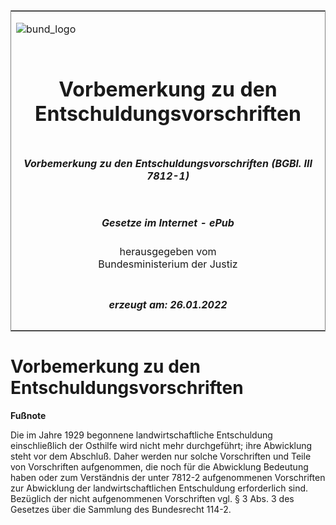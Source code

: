 <span id="DECKBLATT.html"></span>

<table border="0" frame="border" width="100%">

<tr valign="top">

<td align="left">

![bund\_logo](BfJ_2021_Web_de_de.gif)

</td>

<td align="right">

 

</td>

</tr>

<tr align="center" valign="middle">

<td colspan="2">

# Vorbemerkung zu den Entschuldungsvorschriften

</td>

</tr>

<tr align="center" valign="middle">

<td colspan="2">

##### Vorbemerkung zu den Entschuldungsvorschriften (BGBl. III 7812-1)

</td>

</tr>

<tr align="center" valign="middle">

<td colspan="2">

  
  

##### Gesetze im Internet - ePub  
  
herausgegeben vom  
Bundesministerium der Justiz

</td>

</tr>

<tr align="center" valign="bottom">

<td colspan="2">

  
  

##### erzeugt am: 26.01.2022

</td>

</tr>

</table>

<span id="BJNR078120964.html"></span>

# Vorbemerkung zu den Entschuldungsvorschriften

<div>

  
**Fußnote**

<div class="jnhtml">

<div>

<div class="jurAbsatz">

Die im Jahre 1929 begonnene landwirtschaftliche Entschuldung
einschließlich der Osthilfe wird nicht mehr durchgeführt; ihre
Abwicklung steht vor dem Abschluß. Daher werden nur solche Vorschriften
und Teile von Vorschriften aufgenommen, die noch für die Abwicklung
Bedeutung haben oder zum Verständnis der unter 7812-2 aufgenommenen
Vorschriften zur Abwicklung der landwirtschaftlichen Entschuldung
erforderlich sind.  
Bezüglich der nicht aufgenommenen Vorschriften vgl. § 3 Abs. 3 des
Gesetzes über die Sammlung des Bundesrecht 114-2.

</div>

</div>

</div>

</div>
